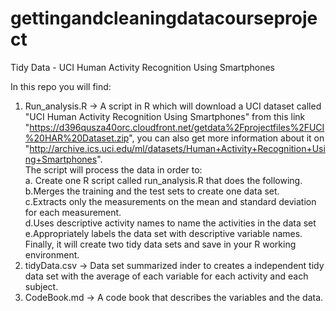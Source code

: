 # gettingandcleaningdatacourseproject
Tidy Data - UCI Human Activity Recognition Using Smartphones

In this repo you will find:
   1. Run_analysis.R -> A script in R which will download a UCI dataset called "UCI Human Activity Recognition Using Smartphones" from this link   "https://d396qusza40orc.cloudfront.net/getdata%2Fprojectfiles%2FUCI%20HAR%20Dataset.zip", you can also get more information about it on  "http://archive.ics.uci.edu/ml/datasets/Human+Activity+Recognition+Using+Smartphones".   
    The script will process the data in order to:  
      a. Create one R script called run_analysis.R that does the following.   
      b.Merges the training and the test sets to create one data set.  
      c.Extracts only the measurements on the mean and standard deviation for each measurement.   
 	  d.Uses descriptive activity names to name the activities in the data set  
 	  e.Appropriately labels the data set with descriptive variable names.  
    Finally, it will create two tidy data sets and save in your R working environment.
   2. tidyData.csv -> Data set summarized inder to creates a independent tidy data set with the average of each variable for each activity and each subject.
   3. CodeBook.md -> A code book that describes the variables and the data.
    
